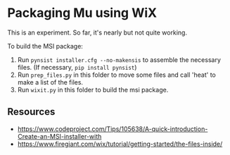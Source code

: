 # Packaging Mu using WiX

This is an experiment. So far, it's nearly but not quite working.

To build the MSI package:

1. Run `pynsist installer.cfg --no-makensis` to assemble the necessary files. (If necessary, `pip install pynsist`)
2. Run `prep_files.py` in this folder to move some files and call 'heat' to
   make a list of the files.
3. Run `wixit.py` in this folder to build the msi package.

## Resources

- https://www.codeproject.com/Tips/105638/A-quick-introduction-Create-an-MSI-installer-with
- https://www.firegiant.com/wix/tutorial/getting-started/the-files-inside/
